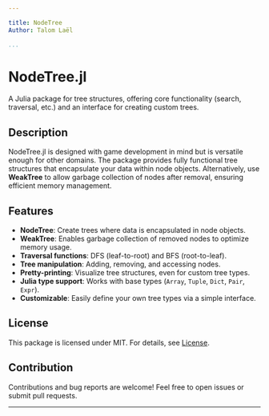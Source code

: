 ```yaml
---

title: NodeTree  
Author: Talom Laël  

...
```



# NodeTree.jl  

A Julia package for tree structures, offering core functionality (search, traversal, etc.) and an interface for creating custom trees.  

## Description  

NodeTree.jl is designed with game development in mind but is versatile enough for other domains. The package provides fully functional tree structures that encapsulate your data within node objects. Alternatively, use **WeakTree** to allow garbage collection of nodes after removal, ensuring efficient memory management.  

## Features  

- **NodeTree**: Create trees where data is encapsulated in node objects.  
- **WeakTree**: Enables garbage collection of removed nodes to optimize memory usage.  
- **Traversal functions**: DFS (leaf-to-root) and BFS (root-to-leaf).  
- **Tree manipulation**: Adding, removing, and accessing nodes.  
- **Pretty-printing**: Visualize tree structures, even for custom tree types.  
- **Julia type support**: Works with base types (`Array`, `Tuple`, `Dict`, `Pair`, `Expr`).  
- **Customizable**: Easily define your own tree types via a simple interface.  

## License  

This package is licensed under MIT. For details, see [License](https://github.com/Gesee-y/NodeTree.jl/blob/main/License.txt).  

## Contribution  

Contributions and bug reports are welcome! Feel free to open issues or submit pull requests.  

---